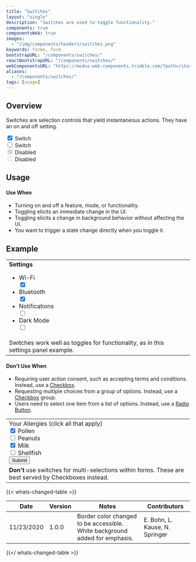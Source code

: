```yaml
---
title: "Switches"
layout: "single"
description: "Switches are used to toggle functionality."
components: true
componentsWeb: true
images:
  - "/img/components/headers/switches.png"
keywords: forms, form
bootstrapURL: "/components/switches/"
reactBootstrapURL: "/components/switches/"
webComponentsURL: "https://modus-web-components.trimble.com/?path=/story/user-inputs-switch--default"
aliases:
  - "/components/switches/"
tags: [usage]
---
```


## Overview

Switches are selection controls that yield instantaneous actions. They have an on and off setting.

<div class="form-group mb-0">
  <div class="custom-control custom-switch">
    <input type="checkbox" checked="" class="custom-control-input" id="exampleSwitch" name="exampleSwitch" value="customEx">
    <label class="custom-control-label" for="exampleSwitch">Switch</label>
  </div>
  <div class="custom-control custom-switch">
    <input type="checkbox" class="custom-control-input" id="exampleSwitch2" name="exampleSwitch" value="customEx">
    <label class="custom-control-label" for="exampleSwitch2">Switch</label>
  </div>
</div>
<div class="form-group mb-0">
  <div class="custom-control custom-switch">
    <input type="checkbox" disabled="" checked="" class="custom-control-input" id="exampleSwitch3" name="exampleSwitch2" value="customEx">
    <label class="custom-control-label" for="exampleSwitch3">Disabled</label>
  </div>
  <div class="custom-control custom-switch">
    <input type="checkbox" disabled="" class="custom-control-input" id="exampleSwitch4" name="exampleSwitch2" value="customEx">
    <label class="custom-control-label" for="exampleSwitch4">Disabled</label>
  </div>
</div>

## Usage

#### Use When

- Turning on and off a feature, mode, or functionality.
- Toggling elicits an immediate change in the UI.
- Toggling elicits a change in background behavior without affecting the UI.
- You want to trigger a state change directly when you toggle it.

## Example

<table class="table table-bordered">
  <tbody>
    <tr>
      <td scope="row">
        <div class="bg-panel-background px-3">
          <strong>Settings</strong>
        </div>
        <ul class="list-group">
          <li
            class="list-group-item d-flex justify-content-between align-items-center"
          >
            Wi-Fi
            <div class="custom-control custom-switch">
              <input
                type="checkbox"
                checked
                class="custom-control-input"
                id="do1"
                name="do1"
                value="on"
              />
              <label class="custom-control-label" for="do1"></label>
            </div>
          </li>
          <li
            class="list-group-item d-flex justify-content-between align-items-center"
          >
            Bluetooth
            <div class="custom-control custom-switch">
              <input
                type="checkbox"
                checked
                class="custom-control-input"
                id="do2"
                name="do2"
                value="on"
              />
              <label class="custom-control-label" for="do2"></label>
            </div>
          </li>
          <li
            class="list-group-item d-flex justify-content-between align-items-center"
          >
            Notifications
            <div class="custom-control custom-switch">
              <input
                type="checkbox"
                class="custom-control-input"
                id="do3"
                name="do3"
                value="on"
              />
              <label class="custom-control-label" for="do3"></label>
            </div>
          </li>
          <li
            class="list-group-item d-flex justify-content-between align-items-center"
          >
            Dark Mode
            <div class="custom-control custom-switch">
              <input
                type="checkbox"
                class="custom-control-input"
                id="do4"
                name="do4"
                value="on"
              />
              <label class="custom-control-label" for="do4"></label>
            </div>
          </li>
        </ul>
      </td>
    </tr>
    <tr>
      <td class="do" scope="row">
        Switches work well as toggles for functionality, as in this settings
        panel example.
      </td>
    </tr>
  </tbody>
</table>

#### Don't Use When

- Requiring user action consent, such as accepting terms and conditions. Instead, use a [Checkbox](/components/web/checkboxes/).
- Requesting multiple choices from a group of options. Instead, use a [Checkbox](/components/web/checkboxes/) group.
- Users need to select one item from a list of options. Instead, use a [Radio Button](/components/web/radio-buttons/).

<table class="table table-bordered">
  <tbody>
    <tr>
      <td scope="row">
        <div class="d-flex px-3">
          Your Allergies (click all that apply)
        </div>
        <div class="form-group mb-0 px-3">
          <div class="custom-control custom-switch">
            <input
              type="checkbox"
              checked
              name="dont4"
              id="dont4"
              class="custom-control-input"
            />
            <label class="custom-control-label" for="dont4">Pollen</label>
          </div>
          <div class="custom-control custom-switch">
            <input
              type="checkbox"
              name="dont5"
              id="dont5"
              class="custom-control-input"
            />
            <label class="custom-control-label" for="dont5">Peanuts</label>
          </div>
          <div class="custom-control custom-switch">
            <input
              type="checkbox"
              checked
              name="dont6"
              id="dont6"
              class="custom-control-input"
            />
            <label class="custom-control-label" for="dont6">Milk</label>
          </div>
          <div class="custom-control custom-switch">
            <input
              type="checkbox"
              name="dont7"
              id="dont7"
              class="custom-control-input"
            />
            <label class="custom-control-label" for="dont7">Shellfish</label>
          </div>
        </div>
        <div class="px-3 py-2">
          <button class="btn btn-sm btn-primary" type="button">Submit</button>
        </div>
      </td>
    </tr>
    <tr>
      <td class="dont" scope="row">
        <strong class="text-danger">Don't</strong> use switches for
        multi-selections within forms. These are best served by Checkboxes
        instead.
      </td>
    </tr>
  </tbody>
</table>

{{< whats-changed-table >}}

| Date       | Version | Notes                                                                       | Contributors                   |
| ---------- | ------- | --------------------------------------------------------------------------- | ------------------------------ |
| 11/23/2020 | 1.0.0   | Border color changed to be accessible. White background added for emphasis. | E. Bohn, L. Kause, N. Springer |

{{</ whats-changed-table >}}
